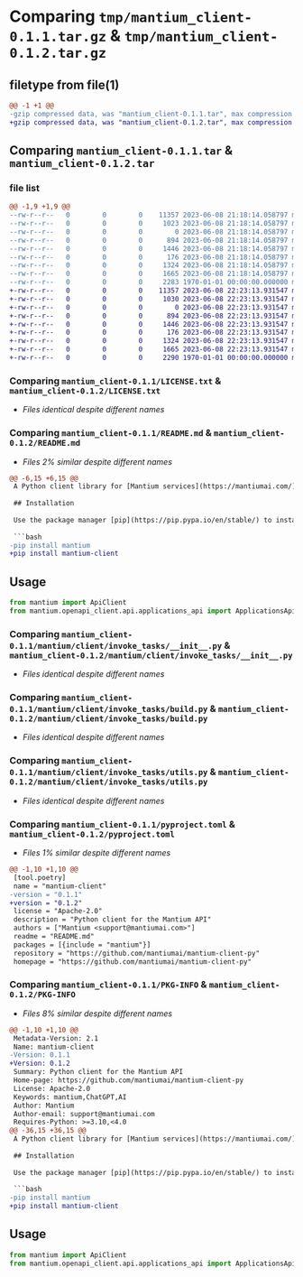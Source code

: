 # Comparing `tmp/mantium_client-0.1.1.tar.gz` & `tmp/mantium_client-0.1.2.tar.gz`

## filetype from file(1)

```diff
@@ -1 +1 @@
-gzip compressed data, was "mantium_client-0.1.1.tar", max compression
+gzip compressed data, was "mantium_client-0.1.2.tar", max compression
```

## Comparing `mantium_client-0.1.1.tar` & `mantium_client-0.1.2.tar`

### file list

```diff
@@ -1,9 +1,9 @@
--rw-r--r--   0        0        0    11357 2023-06-08 21:18:14.058797 mantium_client-0.1.1/LICENSE.txt
--rw-r--r--   0        0        0     1023 2023-06-08 21:18:14.058797 mantium_client-0.1.1/README.md
--rw-r--r--   0        0        0        0 2023-06-08 21:18:14.058797 mantium_client-0.1.1/mantium/client/__init__.py
--rw-r--r--   0        0        0      894 2023-06-08 21:18:14.058797 mantium_client-0.1.1/mantium/client/invoke_tasks/__init__.py
--rw-r--r--   0        0        0     1446 2023-06-08 21:18:14.058797 mantium_client-0.1.1/mantium/client/invoke_tasks/build.py
--rw-r--r--   0        0        0      176 2023-06-08 21:18:14.058797 mantium_client-0.1.1/mantium/client/invoke_tasks/test.py
--rw-r--r--   0        0        0     1324 2023-06-08 21:18:14.058797 mantium_client-0.1.1/mantium/client/invoke_tasks/utils.py
--rw-r--r--   0        0        0     1665 2023-06-08 21:18:14.058797 mantium_client-0.1.1/pyproject.toml
--rw-r--r--   0        0        0     2283 1970-01-01 00:00:00.000000 mantium_client-0.1.1/PKG-INFO
+-rw-r--r--   0        0        0    11357 2023-06-08 22:23:13.931547 mantium_client-0.1.2/LICENSE.txt
+-rw-r--r--   0        0        0     1030 2023-06-08 22:23:13.931547 mantium_client-0.1.2/README.md
+-rw-r--r--   0        0        0        0 2023-06-08 22:23:13.931547 mantium_client-0.1.2/mantium/client/__init__.py
+-rw-r--r--   0        0        0      894 2023-06-08 22:23:13.931547 mantium_client-0.1.2/mantium/client/invoke_tasks/__init__.py
+-rw-r--r--   0        0        0     1446 2023-06-08 22:23:13.931547 mantium_client-0.1.2/mantium/client/invoke_tasks/build.py
+-rw-r--r--   0        0        0      176 2023-06-08 22:23:13.931547 mantium_client-0.1.2/mantium/client/invoke_tasks/test.py
+-rw-r--r--   0        0        0     1324 2023-06-08 22:23:13.931547 mantium_client-0.1.2/mantium/client/invoke_tasks/utils.py
+-rw-r--r--   0        0        0     1665 2023-06-08 22:23:13.931547 mantium_client-0.1.2/pyproject.toml
+-rw-r--r--   0        0        0     2290 1970-01-01 00:00:00.000000 mantium_client-0.1.2/PKG-INFO
```

### Comparing `mantium_client-0.1.1/LICENSE.txt` & `mantium_client-0.1.2/LICENSE.txt`

 * *Files identical despite different names*

### Comparing `mantium_client-0.1.1/README.md` & `mantium_client-0.1.2/README.md`

 * *Files 2% similar despite different names*

```diff
@@ -6,15 +6,15 @@
 A Python client library for [Mantium services](https://mantiumai.com/).
 
 ## Installation
 
 Use the package manager [pip](https://pip.pypa.io/en/stable/) to install this client.
 
 ```bash
-pip install mantium
+pip install mantium-client
 ```
 
 ## Usage
 
 ```python
 from mantium import ApiClient
 from mantium.openapi_client.api.applications_api import ApplicationsApi
```

### Comparing `mantium_client-0.1.1/mantium/client/invoke_tasks/__init__.py` & `mantium_client-0.1.2/mantium/client/invoke_tasks/__init__.py`

 * *Files identical despite different names*

### Comparing `mantium_client-0.1.1/mantium/client/invoke_tasks/build.py` & `mantium_client-0.1.2/mantium/client/invoke_tasks/build.py`

 * *Files identical despite different names*

### Comparing `mantium_client-0.1.1/mantium/client/invoke_tasks/utils.py` & `mantium_client-0.1.2/mantium/client/invoke_tasks/utils.py`

 * *Files identical despite different names*

### Comparing `mantium_client-0.1.1/pyproject.toml` & `mantium_client-0.1.2/pyproject.toml`

 * *Files 1% similar despite different names*

```diff
@@ -1,10 +1,10 @@
 [tool.poetry]
 name = "mantium-client"
-version = "0.1.1"
+version = "0.1.2"
 license = "Apache-2.0"
 description = "Python client for the Mantium API"
 authors = ["Mantium <support@mantiumai.com>"]
 readme = "README.md"
 packages = [{include = "mantium"}]
 repository = "https://github.com/mantiumai/mantium-client-py"
 homepage = "https://github.com/mantiumai/mantium-client-py"
```

### Comparing `mantium_client-0.1.1/PKG-INFO` & `mantium_client-0.1.2/PKG-INFO`

 * *Files 8% similar despite different names*

```diff
@@ -1,10 +1,10 @@
 Metadata-Version: 2.1
 Name: mantium-client
-Version: 0.1.1
+Version: 0.1.2
 Summary: Python client for the Mantium API
 Home-page: https://github.com/mantiumai/mantium-client-py
 License: Apache-2.0
 Keywords: mantium,ChatGPT,AI
 Author: Mantium
 Author-email: support@mantiumai.com
 Requires-Python: >=3.10,<4.0
@@ -36,15 +36,15 @@
 A Python client library for [Mantium services](https://mantiumai.com/).
 
 ## Installation
 
 Use the package manager [pip](https://pip.pypa.io/en/stable/) to install this client.
 
 ```bash
-pip install mantium
+pip install mantium-client
 ```
 
 ## Usage
 
 ```python
 from mantium import ApiClient
 from mantium.openapi_client.api.applications_api import ApplicationsApi
```

